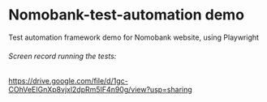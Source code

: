 # Nomobank-test-automation demo
Test automation framework demo for Nomobank website, using Playwright

###### Screen record running the tests:
  https://drive.google.com/file/d/1gc-COhVeEIGnXp8vjxl2dpRm5IF4n90g/view?usp=sharing
